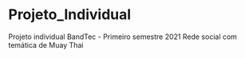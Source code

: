 # Projeto_Individual
Projeto individual  BandTec - Primeiro semestre 2021
Rede social com temática de Muay Thai
